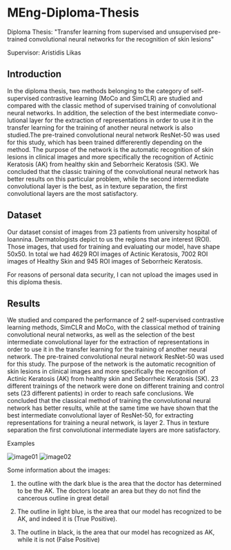 # MEng-Diploma-Thesis
Diploma Thesis: "Transfer learning from supervised and unsupervised pre-trained convolutional neural networks for the recognition of skin lesions"

Supervisor: Aristidis Likas


## Introduction

In the diploma thesis, two methods belonging to the category of self-supervised contrastive learning (MoCo and SimCLR) are studied and compared with the classic method of supervised training of convolutional neural networks. In addition, the selection of the best intermediate convo- lutional layer for the extraction of representations in order to use it in the transfer learning for the training of another neural network is also studied.The pre-trained convolutional neural network ResNet-50 was used for this study, which has been trained differerently depending on the method. The purpose of the network is the automatic recognition of skin lesions in clinical images and more specifically the recognition of Actinic Keratosis (AK) from healthy skin and Seborrheic Keratosis (SK). We concluded that the classic training of the convolutional neural network has better results on this particular problem, while the second intermediate convolutional layer is the best, as in texture separation, the first convolutional layers are the most satisfactory.


## Dataset

Our dataset consist of images from 23 patients from university hospital of Ioannina. Dermatologists depict to us the regions that are interest (ROI). Those images, that used for training and evaluating our model, have shape 50x50. In total we had 4629 ROI images of Actinic Keratosis, 7002 ROI images of Healthy Skin and 945 ROI images of Seborrheic Keratosis.

For reasons of personal data security, I can not upload the images used in this diploma thesis.


## Results
We studied and compared the performance of 2 self-supervised contrastive learning methods, SimCLR and MoCo, with the classical method of training convolutional neural networks, as well as the selection of the best intermediate convolutional layer for the extraction of representations in order to use it in the transfer learning for the training of another neural network. The pre-trained convolutional neural network ResNet-50 was used for this study. The purpose of the network is the automatic recognition of skin lesions in clinical images and more specifically the recognition of Actinic Keratosis (AK) from healthy skin and Seborrheic Keratosis (SK). 23 different trainings of the network were done on different training and control sets (23 different patients) in order to reach safe conclusions. We concluded that the classical method of training the convolutional neural network has better results, while at the same time we have shown that the best intermediate convolutional layer of ResNet-50, for extracting representations for training a neural network, is layer 2. Thus in texture separation the first convolutional intermediate layers are more satisfactory.

Examples

![image01](https://user-images.githubusercontent.com/25775552/127875958-444c64b6-9371-452e-829d-e84422f72b98.png)
![image02](https://user-images.githubusercontent.com/25775552/127876148-0f2c85ee-d77f-4a85-9002-6dba7c487225.png)

Some information about the images:

1) the outline with the dark blue is the area that the doctor has determined to be the AK. The doctors locate an area but they do not find the cancerous outline in great detail

2) The outline in light blue, is the area that our model has recognized to be AK, and indeed it is (True Positive).

3) The outline in black, is the area that our model has recognized as AK, while it is not (False Positive)
